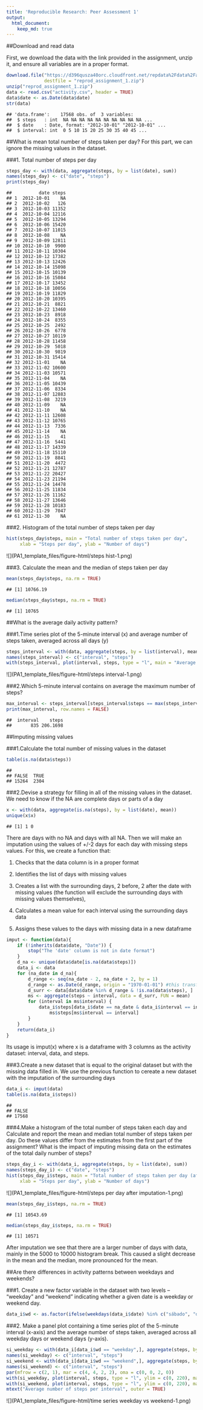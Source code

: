 ```yaml
---
title: 'Reproducible Research: Peer Assessment 1'
output: 
  html_document:
    keep_md: true
---
```


##Download and read data

First, we download the data with the link provided in the assignment, unzip it, and ensure all variables are in a proper format.


```r
download.file("https://d396qusza40orc.cloudfront.net/repdata%2Fdata%2Factivity.zip", 
              destfile = "reprod_assignment_1.zip")
unzip("reprod_assignment_1.zip")
data <- read.csv("activity.csv", header = TRUE)
data$date <- as.Date(data$date)
str(data)
```

```
## 'data.frame':	17568 obs. of  3 variables:
##  $ steps   : int  NA NA NA NA NA NA NA NA NA NA ...
##  $ date    : Date, format: "2012-10-01" "2012-10-01" ...
##  $ interval: int  0 5 10 15 20 25 30 35 40 45 ...
```


##What is mean total number of steps taken per day? For this part, we can ignore the missing values in the dataset. 

###1. Total number of steps per day


```r
steps_day <- with(data, aggregate(steps, by = list(date), sum))
names(steps_day) <- c("date", "steps")
print(steps_day)
```

```
##          date steps
## 1  2012-10-01    NA
## 2  2012-10-02   126
## 3  2012-10-03 11352
## 4  2012-10-04 12116
## 5  2012-10-05 13294
## 6  2012-10-06 15420
## 7  2012-10-07 11015
## 8  2012-10-08    NA
## 9  2012-10-09 12811
## 10 2012-10-10  9900
## 11 2012-10-11 10304
## 12 2012-10-12 17382
## 13 2012-10-13 12426
## 14 2012-10-14 15098
## 15 2012-10-15 10139
## 16 2012-10-16 15084
## 17 2012-10-17 13452
## 18 2012-10-18 10056
## 19 2012-10-19 11829
## 20 2012-10-20 10395
## 21 2012-10-21  8821
## 22 2012-10-22 13460
## 23 2012-10-23  8918
## 24 2012-10-24  8355
## 25 2012-10-25  2492
## 26 2012-10-26  6778
## 27 2012-10-27 10119
## 28 2012-10-28 11458
## 29 2012-10-29  5018
## 30 2012-10-30  9819
## 31 2012-10-31 15414
## 32 2012-11-01    NA
## 33 2012-11-02 10600
## 34 2012-11-03 10571
## 35 2012-11-04    NA
## 36 2012-11-05 10439
## 37 2012-11-06  8334
## 38 2012-11-07 12883
## 39 2012-11-08  3219
## 40 2012-11-09    NA
## 41 2012-11-10    NA
## 42 2012-11-11 12608
## 43 2012-11-12 10765
## 44 2012-11-13  7336
## 45 2012-11-14    NA
## 46 2012-11-15    41
## 47 2012-11-16  5441
## 48 2012-11-17 14339
## 49 2012-11-18 15110
## 50 2012-11-19  8841
## 51 2012-11-20  4472
## 52 2012-11-21 12787
## 53 2012-11-22 20427
## 54 2012-11-23 21194
## 55 2012-11-24 14478
## 56 2012-11-25 11834
## 57 2012-11-26 11162
## 58 2012-11-27 13646
## 59 2012-11-28 10183
## 60 2012-11-29  7047
## 61 2012-11-30    NA
```

###2. Histogram of the total number of steps taken per day


```r
hist(steps_day$steps, main = "Total number of steps taken per day", 
     xlab = "Steps per day", ylab = "Number of days")
```

![](PA1_template_files/figure-html/steps hist-1.png)<!-- -->

###3. Calculate the mean and the median of steps taken per day


```r
mean(steps_day$steps, na.rm = TRUE)
```

```
## [1] 10766.19
```

```r
median(steps_day$steps, na.rm = TRUE)
```

```
## [1] 10765
```


##What is the average daily activity pattern? 

###1.Time series plot of the 5-minute interval (x) and average number of steps taken, averaged across all days (y)


```r
steps_interval <- with(data, aggregate(steps, by = list(interval), mean, na.rm = TRUE))
names(steps_interval) <- c("interval", "steps")
with(steps_interval, plot(interval, steps, type = "l", main = "Average number of steps per interval"))
```

![](PA1_template_files/figure-html/steps interval-1.png)<!-- -->

###2.Which 5-minute interval contains on average the maximum number of steps?


```r
max_interval <- steps_interval[steps_interval$steps == max(steps_interval$steps), ]
print(max_interval, row.names = FALSE)
```

```
##  interval    steps
##       835 206.1698
```


##Imputing missing values 

###1.Calculate the total number of missing values in the dataset


```r
table(is.na(data$steps))
```

```
## 
## FALSE  TRUE 
## 15264  2304
```

###2.Devise a strategy for filling in all of the missing values in the dataset. We need to know if the NA are complete days or parts of a day


```r
x <- with(data, aggregate(is.na(steps), by = list(date), mean))
unique(x$x)
```

```
## [1] 1 0
```

There are days with no NA and days with all NA. Then we will make an imputation using the values of +/-2 days for each day with missing steps values. For this, we create a function that:

1. Checks that the data column is in a proper format 

2. Identifies the list of days with missing values 

3. Creates a list with the surrounding days, 2 before, 2 after the date with missing values (the function will exclude the surrounding days with missing values themselves), 

4. Calculates a mean value for each interval using the surrounding days data 

5. Assigns these values to the days with missing data in a new dataframe


```r
imput <- function(data){
    if (!inherits(data$date, "Date")) {
        stop("The 'date' column is not in date format")
    }
    d_na <- unique(data$date[is.na(data$steps)])
    data_i <- data
    for (na_date in d_na){
        d_range <- seq(na_date - 2, na_date + 2, by = 1)
        d_range <- as.Date(d_range, origin = "1970-01-01") #this transforms back to date format
        d_surr <- data[data$date %in% d_range & !is.na(data$steps), ]
        ms <- aggregate(steps ~ interval, data = d_surr, FUN = mean)
        for (interval in ms$interval) {
            data_i$steps[data_i$date == na_date & data_i$interval == interval] <-
                ms$steps[ms$interval == interval]
        }
    }
    return(data_i)
}
```

Its usage is imput(x) where x is a dataframe with 3 columns as the activity dataset: interval, data, and steps. 

###3.Create a new dataset that is equal to the original dataset but with the missing data filled in. We use the previous function to cereate a new dataset with the imputation of the surrounding days


```r
data_i <- imput(data)
table(is.na(data_i$steps))
```

```
## 
## FALSE 
## 17568
```

###4.Make a histogram of the total number of steps taken each day and Calculate and report the mean and median total number of steps taken per day. Do these values differ from the estimates from the first part of the assignment? What is the impact of imputing missing data on the estimates of the total daily number of steps?


```r
steps_day_i <- with(data_i, aggregate(steps, by = list(date), sum))
names(steps_day_i) <- c("date", "steps")
hist(steps_day_i$steps, main = "Total number of steps taken per day (after imputation)", 
     xlab = "Steps per day", ylab = "Number of days")
```

![](PA1_template_files/figure-html/steps per day after imputation-1.png)<!-- -->

```r
mean(steps_day_i$steps, na.rm = TRUE)
```

```
## [1] 10543.69
```

```r
median(steps_day_i$steps, na.rm = TRUE)
```

```
## [1] 10571
```

After imputation we see that there are a larger number of days with data, mainly in the 5000 to 10000 histogram break. This caused a slight decrease in the mean and the median, more pronounced for the mean.


##Are there differences in activity patterns between weekdays and weekends? 

###1. Create a new factor variable in the dataset with two levels – “weekday” and “weekend” indicating whether a given date is a weekday or weekend day.


```r
data_i$wd <- as.factor(ifelse(weekdays(data_i$date) %in% c("sábado", "domingo"), "weekend", "weekday"))
```

###2. Make a panel plot containing a time series plot of the 5-minute interval (x-axis) and the average number of steps taken, averaged across all weekday days or weekend days (y-axis).


```r
si_weekday <- with(data_i[data_i$wd == "weekday",], aggregate(steps, by = list(interval), mean, na.rm = TRUE))
names(si_weekday) <- c("interval", "steps")
si_weekend <- with(data_i[data_i$wd == "weekend",], aggregate(steps, by = list(interval), mean, na.rm = TRUE))
names(si_weekend) <- c("interval", "steps")
par(mfrow = c(2, 1), mar = c(4, 4, 2, 2), oma = c(0, 0, 2, 0))
with(si_weekday, plot(interval, steps, type = "l", ylim = c(0, 220), main = "Weekday"))
with(si_weekend, plot(interval, steps, type = "l", ylim = c(0, 220), main = "Weekend"))
mtext("Average number of steps per interval", outer = TRUE)
```

![](PA1_template_files/figure-html/time series weekday vs weekend-1.png)<!-- -->
